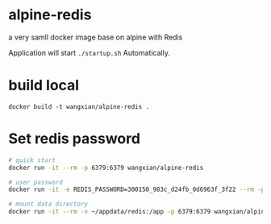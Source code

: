 # alpine-redis
a very samll docker image base on alpine with Redis

Application will start `./startup.sh` Automatically.

# build local

```
docker build -t wangxian/alpine-redis .
```

# Set redis password

```bash
# quick start
docker run -it --rm -p 6379:6379 wangxian/alpine-redis

# user password
docker run -it -e REDIS_PASSWORD=300150_983c_d24fb_0d6963f_3f22 --rm -p 6379:6379 wangxian/alpine-redis

# mount data directory
docker run -it --rm -v ~/appdata/redis:/app -p 6379:6379 wangxian/alpine-redis
```